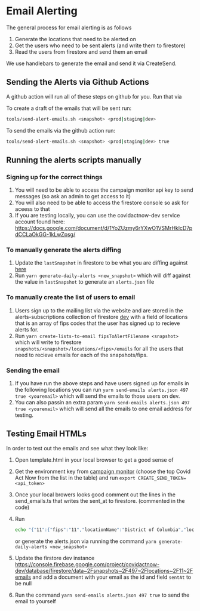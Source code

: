 # Email Alerting

The general process for email alerting is as follows

1. Generate the locations that need to be alerted on
2. Get the users who need to be sent alerts (and write them to firestore)
3. Read the users from firestore and send them an email

We use handlebars to generate the email and send it via CreateSend.

## Sending the Alerts via Github Actions

A github action will run all of these steps on github for you. Run that via

To create a draft of the emails that will be sent run:

```bash
tools/send-alert-emails.sh <snapshot> <prod|staging|dev>
```

To send the emails via the github action run:

```bash
tools/send-alert-emails.sh <snapshot> <prod|staging|dev> true
```

## Running the alerts scripts manually

### Signing up for the correct things

1. You will need to be able to access the campaign monitor api key to send messages (so ask an admin to get access to it)
2. You will also need to be able to access the firestore console so ask for aceess to that
3. If you are testing locally, you can use the covidactnow-dev service account found here: https://docs.google.com/document/d/1YoZUzmy6rYXwO1VSMrHklcD7pdCCLaOkGG-1kLwZpsg/

### To manually generate the alerts diffing

1. Update the `lastSnapshot` in firestore to be what you are diffing against [here](https://console.firebase.google.com/project/covidactnow-dev/database/firestore/data~2Finfo~2Falerts)
2. Run `yarn generate-daily-alerts <new_snapshot>` which will diff against the value in `lastSnapshot` to generate an `alerts.json` file

### To manually create the list of users to email

1. Users sign up to the mailing list via the website and are stored in the alerts-subscriptions collection of firestore [dev](https://console.firebase.google.com/project/covidactnow-dev/database/firestore/data~2Falerts-subscriptions) with a field of locations that is an array of fips codes that the user has signed up to recieve alerts for.
2. Run `yarn create-lists-to-email fipsToAlertFilename <snapshot>` which will write to firestore `snapshots/<snapshot>/locations/<fips>/emails` for all the users that need to recieve emails for each of the snapshots/fips.

### Sending the email

1. If you have run the above steps and have users signed up for emails in the following locations you can run `yarn send-emails alerts.json 497 true <youremail>` which will send the emails to those users on dev.
2. You can also passin an extra param `yarn send-emails alerts.json 497 true <youremail>` which will send all the emails to one email address for testing.

## Testing Email HTMLs

In order to test out the emails and see what they look like:

1. Open template.html in your local browser to get a good sense of
2. Get the environment key from [campaign monitor](https://covidactnow.createsend.com/admin/account/apikeys)
   (choose the top Covid Act Now from the list in the table) and run
   `export CREATE_SEND_TOKEN=<api_token>`
3. Once your local browers looks good comment out the lines in
   the send_emails.ts that writes the sent_at to firestore. (commented in the code)
4. Run

   ```bash
   echo "{"11":{"fips":"11","locationName":"District of Columbia","locationURL":"https://covidactnow.org/us/dc/","lastUpdated":"06/26/2020","oldLevel":2,"newLevel":3}" > alerts.json
   ```

   or generate the alerts.json via running the command `yarn generate-daily-alerts <new_snapshot>`

5. Update the firstore dev instance https://console.firebase.google.com/project/covidactnow-dev/database/firestore/data~2Fsnapshots~2F497~2Flocations~2F11~2Femails
   and add a document with your email as the id and field `sentAt` to be null
6. Run the command `yarn send-emails alerts.json 497 true` to send the email to yourself

